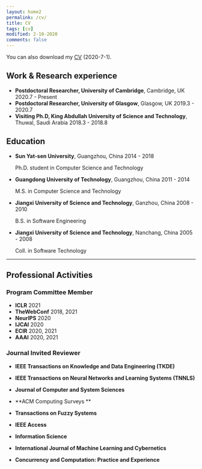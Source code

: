 ```yaml
---
layout: home2
permalink: /cv/
title: CV
tags: [cv]
modified: 2-10-2020
comments: false
---
```


You can also download my [CV](../files/ZaiqiaoMeng_CV_latest.pdf) (2020-7-1).

## Work & Research experience

- **Postdoctoral Researcher, University of Cambridge**, Cambridge, UK 2020.7 - Present
- **Postdoctoral Researcher, University of Glasgow**, Glasgow, UK	2019.3 - 2020.7
- **Visiting Ph.D, King Abdullah University of Science and Technology**, Thuwal, Saudi Arabia	2018.3 - 2018.8

## Education

- **Sun Yat-sen University**, Guangzhou, China	2014 - 2018

  Ph.D. student in Computer Science and Technology

- **Guangdong University of Technology**, Guangzhou, China	2011 - 2014

  M.S. in Computer Science and Technology

- **Jiangxi University of Science and Technology**, Ganzhou, China	2008 - 2010

  B.S. in Software Engineering

- **Jiangxi University of Science and Technology**, Nanchang, China	2005 - 2008

  Coll. in Software Technology

-------

## Professional Activities

### Program Committee Member

- **ICLR** 2021
- **TheWebConf** 2018, 2021
- **NeurIPS** 2020
- **IJCAI** 2020
- **ECIR** 2020, 2021
- **AAAI** 2020, 2021

### Journal Invited Reviewer

- **IEEE Transactions on Knowledge and Data Engineering (TKDE)**

-  **IEEE Transactions on Neural Networks and Learning Systems (TNNLS)**

- **Journal of Computer and System Sciences**

- **ACM Computing Surveys **

- **Transactions on Fuzzy Systems**

- **IEEE Access**

- **Information Science**

- **International Journal of Machine Learning and Cybernetics**

- **Concurrency and Computation: Practice and Experience**

